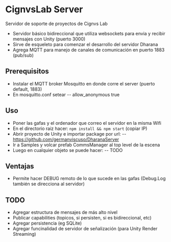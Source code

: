 # CignvsLab Server
Servidor de soporte de proyectos de Cignvs Lab

- Servidor básico bidireccional que utiliza websockets para envia y recibir mensajes con Unity (puerto 3000)
- Sirve de esqueleto para comenzar el desarrollo del servidor Dharana
- Agrega MQTT para manejo de canales de comunicación en puerto 1883 (pub/sub)

## Prerequisitos
- Instalar el MQTT broker Mosquitto en donde corre el server (puerto default, 1883)
- En mosquitto.conf setear
-- allow_anonymous true

## Uso
- Poner las gafas y el ordenador que correo el servidor en la misma Wifi
- En el directorio raiz hacer: `npm install && npm start` (copiar IP)
- Abrir proyecto de Unity e importar package por url:
-- https://github.com/germanviscuso/DharanaServer
- Ir a Samples y volcar prefab CommsManager al top level de la escena
- Luego en cualquier objeto se puede hacer:
-- TODO

## Ventajas
- Permite hacer DEBUG remoto de lo que sucede en las gafas (Debug.Log también se direcciona al servidor)

## TODO
- Agregar estructura de mensajes de más alto nivel
- Publicar capabilities (topicos, si persisten, si es bidireccional, etc)
- Agregar persistencia (eg SQLite)
- Agregar funcinalidad de servidor de señalización (para Unity Render Streaming)